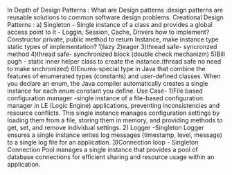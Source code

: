 In Depth of Design Patterns :
What are Design patterns :design patterns are reusable solutions to common software design problems. 
Creational Design Patterns :
a) Singleton - Single instance of a class and provides a global access point to it - Loggin, Session, Cache, Drivers
           how to implement? Constructor private, public method to return Instance,  make instance type static
           types of implementation?
                      1)lazy
                      2)eager
                      3)thread safe- syncronzed method
                      4)thread safe- synchronized block (double check mechanizm) 
                      5)Bill pugh - static inner helper class to create the instance.(thread safe no need to make snchronized)
                      6)Enums-special type in Java that combine the features of enumerated types (constants) and user-defined classes.
                                 When you declare an enum, the Java compiler automatically creates a single instance for each enum constant you define.
           Use Case- 
                      1)File based configuration manager -single instance of a file-based configuration manager in LE (Logic Engine) applications, preventing                                inconsistencies and resource conflicts. This single instance manages configuration settings by loading them from a file, storing them in                              memory, and providing methods to get, set, and remove individual settings.
                      2) Logger -Singleton Logger ensures a single instance writes log messages (timestamp, level, message) to a single log file for an application.
                      3)Connection loop - Singleton Connection Pool manages a single instance that provides a pool of database connections for efficient sharing and                         resource usage within an application.
                      
           
